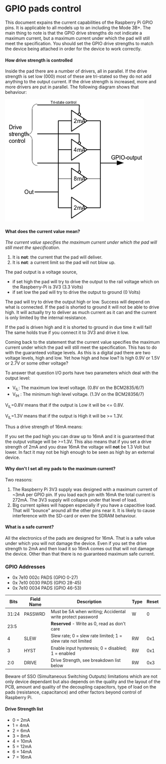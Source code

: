 # GPIO pads control

This document expains the current capabilities of the Raspberry Pi GPIO pins. It is applicable to all models up to an including the Mode 3B+. The main thing to note is that the GPIO drive strengths do not indicate a maximum current, but a maximum current under which the pad will still meet the specification. You should set the GPIO drive strengths to match the device being attached in order for the device to work correctly. 

#### How drive strength is controlled

Inside the pad there are a number of drivers, all in parallel. If the drive strength is set low (000) most of these are tri-stated so they do not add anything to the output current. If the drive strength is increased, more and more drivers are put in parallel. The following diagram shows that behaviour:

![GPIO Drive Strength Diagram](./images/pi_gpio_drive_strength_diagram.png)

#### What does the current value mean?

*The current value specifies the maximum current under which the pad will
still meet the specification*.

1. It is **not**: the current that the pad will deliver.
1. It is **not**: a current limit so the pad will not blow up.

The pad output is a voltage source,

* if set high the pad will try to drive the output to the rail voltage which on the Raspberry-Pi is 3V3 (3.3 Volts)
* if set low the pad will try to drive the output to ground (0 Volts)

The pad will try to drive the output high or low. Success will depend on what is connected. If the pad is shorted to ground it will not be able to drive high. It will actually try to deliver as much current as it can and the current is only limited by the internal resistance.

If the pad is driven high and it is shorted to ground in due time it will fail! The same holds true if you connect it to 3V3 and drive it low.

Coming back to the statement that the current value specifies the maximum current under which the pad will still meet the specification.
This has to do with the guaranteed voltage levels. As this is a digital pad there are two voltage levels, high and low. Yet how high and how low? Is high 0.9V or 1.5V or 2.7V or some other voltage?

To answer that question I/O ports have two parameters which deal with the output level:
*  V<sub>IL</sub>: The maximum low level voltage. (0.8V on the BCM2835/6/7)
*  V<sub>IH</sub> : The minimum high level voltage. (1.3V on the BCM28356/7)

V<sub>IL</sub>=0.8V means that if the output is Low it will be <= 0.8V.

V<sub>IL</sub>=1.3V means that if the output is High it will be >= 1.3V.
   
Thus a drive strength of 16mA means:

If you set the pad high you can draw up to 16mA and it is guaranteed that the output voltage will be >=1.3V. This also means that if you set a drive strength of 2mA and you draw 16mA the voltage will **not** be 1.3 Volt but lower. In fact it may not be high enough to be seen as high by an external device.

#### Why don't I set all my pads to the maximum current?

Two reasons:

1. The Raspberry Pi 3V3 supply was designed with a maximum current of ~3mA per GPIO pin. If you load each pin with 16mA the total current is 272mA. The 3V3 supply will collapse under that level of load.
1. Big current spikes will happen especially if you have a capacitive load. That will "bounce" around all the other pins near it. It is likely to cause interference with the SD-card or even the SDRAM behaviour.

#### What is a safe current?

All the electronics of the pads are designed for 16mA. That is a safe value under which you will not damage the device. Even if you set the drive strength to 2mA and then load it so 16mA comes out that will not damage the device. Other than that there is no guaranteed maximum safe current.

### GPIO Addresses

* 0x 7e10 002c PADS (GPIO 0-27)
* 0x 7e10 0030 PADS (GPIO 28-45)
* 0x 7e10 0034 PADS (GPIO 46-53)

Bits | Field Name | Description | Type | Reset
--- | --- | --- | --- | ---
31:24 | PASSWRD | Must be 5A when writing; Accidental write protect password | W | 0
23:5 | | **Reserved** - Write as 0, read as don't care | |
4 | SLEW | Slew rate; 0 = slew rate limited; 1 = slew rate not limited | RW | 0x1
3 | HYST | Enable input hysteresis; 0 = disabled; 1 = enabled | RW | 0x1
2:0 | DRIVE | Drive Strength, see breakdown list below | RW | 0x3

Beware of SSO (Simultaneous Switching Outputs) limitations which are not only device dependant but also depends on the quality and the layout of the PCB, amount and quality of the decoupling capacitors, type of load on the pads (resistance, capacitance) and other factors beyond control of Raspberry Pi.

#### Drive Strength list

  * 0 = 2mA
  * 1 = 4mA
  * 2 = 6mA
  * 3 = 8mA
  * 4 = 10mA
  * 5 = 12mA
  * 6 = 14mA
  * 7 = 16mA
